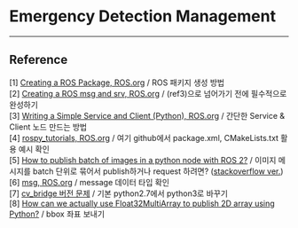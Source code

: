 # Emergency Detection Management




****
## Reference 
[1] [Creating a ROS Package, ROS.org](http://wiki.ros.org/ROS/Tutorials/CreatingPackage) / ROS 패키지 생성 방법 <br/>
[2] [Creating a ROS msg and srv, ROS.org](http://wiki.ros.org/ROS/Tutorials/CreatingMsgAndSrv#Creating_a_srv) / (ref3)으로 넘어가기 전에 필수적으로 완성하기 <br/>
[3] [Writing a Simple Service and Client (Python), ROS.org](http://wiki.ros.org/ROS/Tutorials/WritingServiceClient%28python%29) / 간단한 Service & Client 노드 만드는 방법 <br/>
[4] [rospy_tutorials, ROS.org](http://wiki.ros.org/rospy_tutorials) / 여기 github에서 package.xml, CMakeLists.txt 활용 예시 확인<br/>
[5] [How to publish batch of images in a python node with ROS 2?](https://answers.ros.org/question/359029/how-to-publish-batch-of-images-in-a-python-node-with-ros-2/) / 이미지 메시지를 batch 단위로 묶어서 publish하거나 request 하려면? ([stackoverflow ver.](https://stackoverflow.com/questions/63323977/how-to-publish-batch-of-images-in-a-python-node-with-ros-2)) <br/>
[6] [msg, ROS.org](http://wiki.ros.org/msg) / message 데이터 타입 확인 <br/>
[7] [cv_bridge 버전 문제](https://stackoverflow.com/questions/49221565/unable-to-use-cv-bridge-with-ros-kinetic-and-python3) / 기본 python2.7에서 python3로 바꾸기 <br/>
[8] [How can we actually use Float32MultiArray to publish 2D array using Python?](https://answers.ros.org/question/325559/how-can-we-actually-use-float32multiarray-to-publish-2d-array-using-python/) / bbox 좌표 보내기 <br/>
